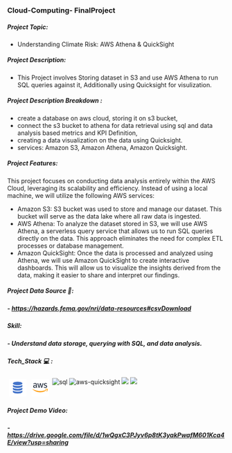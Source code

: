 ### Cloud-Computing- FinalProject

##### Project Topic:
 - Understanding Climate Risk: AWS Athena & QuickSight
  
##### Project Description:
- This Project involves Storing dataset in S3 and use AWS Athena to run SQL queries against it, Additionally using Quicksight for visulization.

##### Project Description Breakdown :
- create a database on aws cloud, storing it on s3 bucket,
 - connect the s3 bucket to athena for data retrieval using sql and data analysis based metrics and KPI Definition,
 - creating a data visualization on the data using Quicksight.
 - services: Amazon S3, Amazon Athena, Amazon Quicksight.

##### Project Features: 

 This project focuses on conducting data analysis entirely within the AWS Cloud, leveraging its scalability and efficiency. Instead of using a local machine, we will utilize the following AWS services:
- Amazon S3:  S3  bucket was used  to store and manage our dataset. This bucket will serve as the data lake where all raw data is ingested.
 - AWS Athena: To analyze the dataset stored in S3, we will use AWS Athena, a serverless query service that allows us to run SQL queries directly on the data. This approach eliminates the need for complex ETL processes or database management.
 - Amazon QuickSight: Once the data is processed and analyzed using Athena, we will use Amazon QuickSight to create interactive dashboards. This will allow us to visualize the insights derived from the data, making it easier to share and interpret our findings.


##### Project Data Source 🏪: 

##### - https://hazards.fema.gov/nri/data-resources#csvDownload

##### Skill: 

##### - Understand data storage, querying with SQL, and data analysis.

##### Tech_Stack 💻 :

<img src="https://raw.githubusercontent.com/github/explore/80688e429a7d4ef2fca1e82350fe8e3517d3494d/topics/sql/sql.png" alt="sql" height="40" style="vertical-align:top; margin:4px">  <img src="https://raw.githubusercontent.com/github/explore/80688e429a7d4ef2fca1e82350fe8e3517d3494d/topics/aws/aws.png" alt="aws" height="40" style="vertical-align:top; margin:4px"> <img src="https://img.shields.io/badge/sql-orange" alt="sql" />  <img src="https://img.shields.io/badge/aws-quicksight-blue" alt="aws-quicksight" /> <img src="https://img.shields.io/badge/aws-athena-lightgreen" />  <img src="https://img.shields.io/badge/aws-s3-lightgreen"/> </p>


##### Project Demo Video:

##### - https://drive.google.com/file/d/1wQgxC3PJyv6p8tK3yakPwafM601Kca4E/view?usp=sharing
